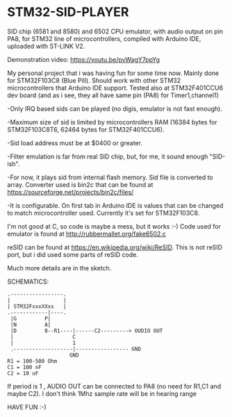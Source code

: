 # STM32-SID-PLAYER
SID chip (6581 and 8580) and 6502 CPU emulator, with audio output on pin PA8, for STM32 line of microcontrollers, compiled with Arduino IDE, uploaded with ST-LINK V2.

Demonstration video:
https://youtu.be/pvWagY7ppYg

My personal project that i was having fun for some time now.
Mainly done for STM32F103C8 (Blue Pill). Should work with other STM32 microcontrollers that Arduino IDE support. 
Tested also at STM32F401CCU6 dev board (and as i see, they all have same pin (PA8) for Timer1,channel1)

-Only IRQ based sids can be played (no digis, emulator is not fast enough).     

-Maximum size of sid is limited by microcontrollers RAM (16384 bytes for STM32F103C8T6, 62464 bytes for STM32F401CCU6).    

-Sid load address must be at $0400 or greater.     

-Filter emulation is far from real SID chip, but, for me, it sound enough "SID-ish".     

-For now, it plays sid from internal flash memory. Sid file is converted to array.  Converter used is bin2c that can be found at https://sourceforge.net/projects/bin2c/files/  

-It is configurable. On first tab in Arduino IDE is values that can be changed to match microcontroller used.
Currently it's set for STM32F103C8.

I'm not good at C, so code is maybe a mess, but it works :-)
Code used for emulator is found at  http://rubbermallet.org/fake6502.c

reSID can be found at https://en.wikipedia.org/wiki/ReSID.
This is not reSID port, but i did used some parts of reSID code.

Much more details are in the sketch.



 SCHEMATICS:


    .-----------------.
    |                 |
    | STM32FxxxXXxx   |
    .------------|----.
     |G         P|
     |N         A|
     |D         8--R1----|------C2---------> OUDIO OUT
     |                   C
     |                   1
     .-------------------|----------------- GND
                        GND
    R1 = 100-500 Ohm
    C1 = 100 nF
    C2 = 10 uF
    
 If period is 1 , AUDIO OUT can be connected to PA8 (no need for R1,C1 and maybe C2). I don't think 1Mhz sample rate will be in hearing range
  
HAVE FUN :-)
  
  
